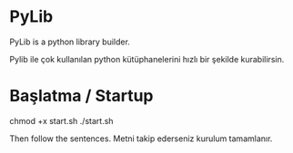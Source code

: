 # PyLib
PyLib is a python library builder.


Pylib ile çok kullanılan python kütüphanelerini
hızlı bir şekilde kurabilirsin.

# Başlatma / Startup
chmod +x start.sh
./start.sh

Then follow the sentences.
Metni takip ederseniz kurulum tamamlanır.
